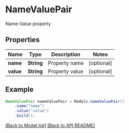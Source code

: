 
# NameValuePair

Name-Value property             

## Properties
Name | Type | Description | Notes
------------ | ------------- | ------------- | -------------
**name** | **String** | Property name              |  [optional]
**value** | **String** | Property value              |  [optional]



## Example
```java
NameValuePair nameValuePair = Models.nameValuePair()
    .name("name")
    .value("value")
    .build();
```


[[Back to Model list]](Models.md) [[Back to API README]](README.md)

